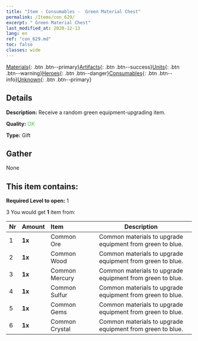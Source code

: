 ```yaml
---
title: "Item - Consumables -  Green Material Chest"
permalink: /Items/con_629/
excerpt: " Green Material Chest"
last_modified_at: 2020-12-13
lang: en
ref: "con_629.md"
toc: false
classes: wide
---
```

 [Materials](/Items/){: .btn .btn--primary}[Artifacts](/Items/Artifacts/){: .btn .btn--success}[Units](/Items/Units/){: .btn .btn--warning}[Heroes](/Items/Heroes/){: .btn .btn--danger}[Consumables](/Items/Consumables/){: .btn .btn--info}[Unknown](/Items/Unknown/){: .btn .btn--primary}

## Details
 **Description:** Receive a random green equipment-upgrading item.

 **Quality:** <span style="color: #32CD32">OK</span>

 **Type:** Gift

## Gather

  None

## This item contains:

 **Required Level to open:** 1

 3 You would get **1** item  from:

  | Nr | Amount |     Item    | Description |
  |:---|:-------|:------------|:-----------:|
  | 1 |  **1x** | Common Ore | Common materials to upgrade equipment from green to blue.  | 
  | 2 |  **1x** | Common Wood | Common materials to upgrade equipment from green to blue.  | 
  | 3 |  **1x** | Common Mercury | Common materials to upgrade equipment from green to blue.  | 
  | 4 |  **1x** | Common Sulfur | Common materials to upgrade equipment from green to blue.  | 
  | 5 |  **1x** | Common Gems | Common materials to upgrade equipment from green to blue.  | 
  | 6 |  **1x** | Common Crystal | Common materials to upgrade equipment from green to blue.  | 

